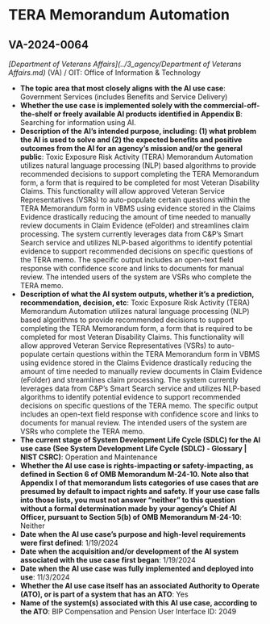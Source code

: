 # TERA Memorandum Automation
## VA-2024-0064
_[Department of Veterans Affairs](../3_agency/Department of Veterans Affairs.md)_ (VA) / OIT: Office of Information & Technology


+ **The topic area that most closely aligns with the AI use case**: Government Services (includes Benefits and Service Delivery)
+ **Whether the use case is implemented solely with the commercial-off-the-shelf or freely available AI products identified in Appendix B**: Searching for information using AI.
+ **Description of the AI’s intended purpose, including: (1) what problem the AI is used to solve and (2) the expected benefits and positive outcomes from the AI for an agency’s mission and/or the general public**: Toxic Exposure Risk Activity (TERA) Memorandum Automation utilizes natural language processing (NLP) based algorithms to provide recommended decisions to support completing the TERA Memorandum form, a form that is required to be completed for most Veteran Disability Claims. This functionality will allow approved Veteran Service Representatives (VSRs) to auto-populate certain questions within the TERA Memorandum form in VBMS using evidence stored in the Claims Evidence drastically reducing the amount of time needed to manually review documents in Claim Evidence (eFolder) and streamlines claim processing. The system currently leverages data from C&P’s Smart Search service and utilizes NLP-based algorithms to identify potential evidence to support recommended decisions on specific questions of the TERA memo. The specific output includes an open-text field response with confidence score and links to documents for manual review. The intended users of the system are VSRs who complete the TERA memo.
+ **Description of what the AI system outputs, whether it’s a prediction, recommendation, decision, etc**: Toxic Exposure Risk Activity (TERA) Memorandum Automation utilizes natural language processing (NLP) based algorithms to provide recommended decisions to support completing the TERA Memorandum form, a form that is required to be completed for most Veteran Disability Claims. This functionality will allow approved Veteran Service Representatives (VSRs) to auto-populate certain questions within the TERA Memorandum form in VBMS using evidence stored in the Claims Evidence drastically reducing the amount of time needed to manually review documents in Claim Evidence (eFolder) and streamlines claim processing. The system currently leverages data from C&P’s Smart Search service and utilizes NLP-based algorithms to identify potential evidence to support recommended decisions on specific questions of the TERA memo. The specific output includes an open-text field response with confidence score and links to documents for manual review. The intended users of the system are VSRs who complete the TERA memo.
+ **The current stage of System Development Life Cycle (SDLC) for the AI use case (See System Development Life Cycle (SDLC) - Glossary | NIST CSRC)**: Operation and Maintenance
+ **Whether the AI use case is rights-impacting or safety-impacting, as defined in Section 6 of OMB Memorandum M-24-10. Note also that Appendix I of that memorandum lists categories of use cases that are presumed by default to impact rights and safety. If your use case falls into those lists, you must not answer “neither” to this question without a formal determination made by your agency’s Chief AI Officer, pursuant to Section 5(b) of OMB Memorandum M-24-10**: Neither
+ **Date when the AI use case’s purpose and high-level requirements were first defined**: 1/19/2024
+ **Date when the acquisition and/or development of the AI system associated with the use case first began**: 1/19/2024
+ **Date when the AI use case was fully implemented and deployed into use**: 11/3/2024
+ **Whether the AI use case itself has an associated Authority to Operate (ATO), or is part of a system that has an ATO**: Yes
+ **Name of the system(s) associated with this AI use case, according to the ATO**: BIP Compensation and Pension User Interface ID: 2049